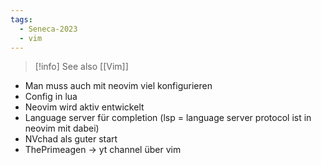 ```yaml
---
tags:
  - Seneca-2023
  - vim
---
```


> [!info] See also [[Vim]]

- Man muss auch mit neovim viel konfigurieren
- Config in lua
- Neovim wird aktiv entwickelt
- Language server für completion (lsp = language server protocol ist in neovim mit dabei)
- NVchad als guter start
- ThePrimeagen -> yt channel über vim
